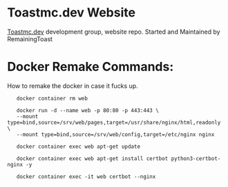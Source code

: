 # Toastmc.dev Website
[Toastmc.dev](https://toastmc.dev) development group, website repo. Started and Maintained by RemainingToast

# Docker Remake Commands:

How to remake the docker in case it fucks up.
```
   docker container rm web  
   
   docker run -d --name web -p 80:80 -p 443:443 \  
   --mount type=bind,source=/srv/web/pages,target=/usr/share/nginx/html,readonly \   
   --mount type=bind,source=/srv/web/config,target=/etc/nginx nginx   
   
   docker container exec web apt-get update                                   
   
   docker container exec web apt-get install certbot python3-certbot-nginx -y 
   
   docker container exec -it web certbot --nginx    
```
        
